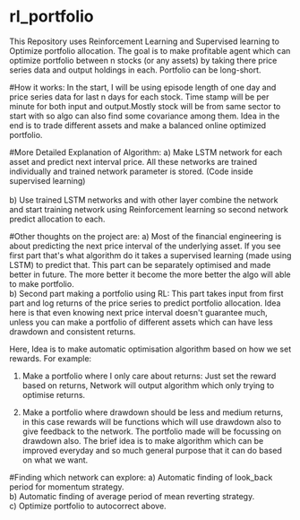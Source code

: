 # rl_portfolio
This Repository uses Reinforcement Learning and Supervised learning to Optimize portfolio allocation. The goal is to make profitable agent which can optimize portfolio between n stocks (or any assets) by taking there price series data and output holdings in each. Portfolio can be long-short. 

#How it works:
In the start, I will be using episode length of one day and price series data for last n days for each stock. Time stamp will be per minute for both input and output.Mostly stock will be from same sector to start with so algo can also find some covariance among them. Idea in the end is to trade different assets and make a balanced online optimized portfolio.

#More Detailed Explanation of Algorithm:
a) Make LSTM network for each asset and predict next interval price. All these networks are trained individually and trained network parameter is stored. (Code inside supervised learning) <br>  
b) Use trained LSTM networks and with other layer combine the network and start training network using Reinforcement learning so second network predict allocation to each. 

#Other thoughts on the project are:
a) Most of the financial engineering is about predicting the next price interval of the underlying asset. If you see first part that's what algorithm do it takes a supervised learning (made using LSTM) to predict that. This part can be separately optimised and made better in future. The more better it become the more better the algo will able to make portfolio. 
<br>
b) Second part making a portfolio using RL: This part takes input from first part and log returns of the price series to predict portfolio allocation. Idea here is that even knowing next price interval doesn't guarantee much, unless you can make a portfolio of different assets which can have less drawdown and consistent returns. <br>

Here, Idea is to make automatic optimisation algorithm based on how we set rewards. For example:<br>

1) Make a portfolio where I only care about returns: Just set the reward based on returns, Network will output algorithm which only trying to optimise returns.<br>
  
2) Make a portfolio where drawdown should be less and medium returns, in this case rewards will be functions which will use drawdown also to give feedback to the network. The portfolio made will be focussing on drawdown also.  The brief idea is to make algorithm which can be improved everyday and so much general purpose that it can do based on what we want.<br>

#Finding which network can explore:
a) Automatic finding of look_back period for momentum strategy.<br>
b) Automatic finding of average period of mean reverting strategy.<br>
c) Optimize portfolio to autocorrect above.<br>
